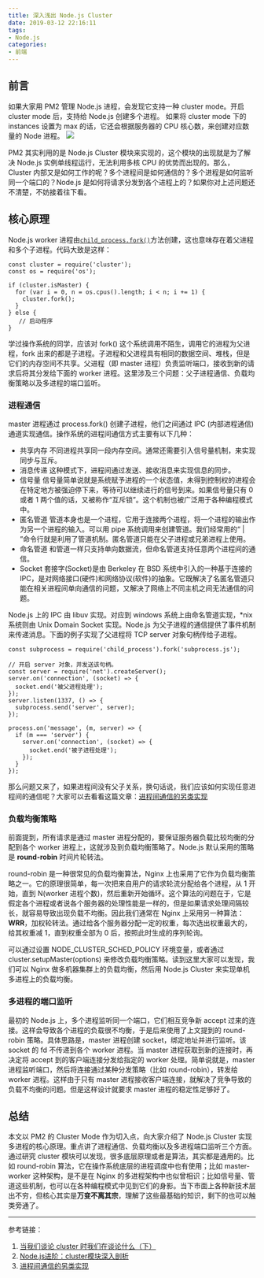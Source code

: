 ```yaml
---
title: 深入浅出 Node.js Cluster
date: 2019-03-12 22:16:11
tags:
- Node.js
categories:
- 前端
---
```


## 前言
如果大家用 PM2 管理 Node.js 进程，会发现它支持一种 cluster mode。开启 cluster mode 后，支持给 Node.js 创建多个进程。 如果将 cluster mode 下的 instances 设置为 max 的话，它还会根据服务器的 CPU 核心数，来创建对应数量的 Node 进程。
![](https://mares.oss-cn-qingdao.aliyuncs.com/blog/nodejs-cluster/1.jpg)
 
PM2 其实利用的是 Node.js Cluster 模块来实现的，这个模块的出现就是为了解决 Node.js 实例单线程运行，无法利用多核 CPU 的优势而出现的。那么，Cluster 内部又是如何工作的呢？多个进程间是如何通信的？多个进程是如何监听同一个端口的？Node.js 是如何将请求分发到各个进程上的？如果你对上述问题还不清楚，不妨接着往下看。

## 核心原理
Node.js worker 进程由[`child_process.fork()`](http://nodejs.cn/s/VDCJMa)方法创建，这也意味存在着父进程和多个子进程。代码大致是这样：
```
const cluster = require('cluster');
const os = require('os');

if (cluster.isMaster) {
  for (var i = 0, n = os.cpus().length; i < n; i += 1) {
    cluster.fork();
  }
} else {
   // 启动程序 
}
```
学过操作系统的同学，应该对 fork() 这个系统调用不陌生，调用它的进程为父进程，fork 出来的都是子进程。子进程和父进程具有相同的数据空间、堆栈，但是它们的内存空间不共享。父进程（即 master 进程）负责监听端口，接收到新的请求后将其分发给下面的 worker 进程。这里涉及三个问题：父子进程通信、负载均衡策略以及多进程的端口监听。
### 进程通信
master 进程通过 process.fork() 创建子进程，他们之间通过 IPC (内部进程通信)通道实现通信。操作系统的进程间通信方式主要有以下几种：
- 共享内存
不同进程共享同一段内存空间。通常还需要引入信号量机制，来实现同步与互斥。
- 消息传递
这种模式下，进程间通过发送、接收消息来实现信息的同步。
- 信号量
信号量简单说就是系统赋予进程的一个状态值，未得到控制权的进程会在特定地方被强迫停下来，等待可以继续进行的信号到来。如果信号量只有 0 或者 1 两个值的话，又被称作“互斥锁”。这个机制也被广泛用于各种编程模式中。
- 匿名管道
管道本身也是一个进程，它用于连接两个进程，将一个进程的输出作为另一个进程的输入。可以用 pipe 系统调用来创建管道。我们经常用的“ | ”命令行就是利用了管道机制。匿名管道只能在父子进程或兄弟进程上使用。
- 命名管道
和管道一样只支持单向数据流，但命名管道支持任意两个进程间的通信。
- Socket
套接字(Socket)是由 Berkeley 在 BSD 系统中引入的一种基于连接的 IPC，是对网络接口(硬件)和网络协议(软件)的抽象。它既解决了名匿名管道只能在相关进程间单向通信的问题，又解决了网络上不同主机之间无法通信的问题。

Node.js 上的 IPC 由 libuv 实现。对应到 windows 系统上由命名管道实现，*nix 系统则由 Unix Domain Socket 实现。Node.js 为父子进程的通信提供了事件机制来传递消息。下面的例子实现了父进程将 TCP server 对象句柄传给子进程。
```
const subprocess = require('child_process').fork('subprocess.js');

// 开启 server 对象，并发送该句柄。
const server = require('net').createServer();
server.on('connection', (socket) => {
  socket.end('被父进程处理');
});
server.listen(1337, () => {
  subprocess.send('server', server);
});
```
```
process.on('message', (m, server) => {
  if (m === 'server') {
    server.on('connection', (socket) => {
      socket.end('被子进程处理');
    });
  }
});
```
那么问题又来了，如果进程间没有父子关系，换句话说，我们应该如何实现任意进程间的通信呢？大家可以去看看这篇文章：[进程间通信的另类实现](http://taobaofed.org/blog/2016/01/27/nodejs-ipc/)

### 负载均衡策略 
前面提到，所有请求是通过 master 进程分配的，要保证服务器负载比较均衡的分配到各个 worker 进程上，这就涉及到负载均衡策略了。Node.js 默认采用的策略是 **round-robin** 时间片轮转法。

round-robin 是一种很常见的负载均衡算法，Nginx 上也采用了它作为负载均衡策略之一。它的原理很简单，每一次把来自用户的请求轮流分配给各个进程，从 1 开始，直到 N(worker 进程个数)，然后重新开始循环。这个算法的问题在于，它是假定各个进程或者说各个服务器的处理性能是一样的，但是如果请求处理间隔较长，就容易导致出现负载不均衡。因此我们通常在 Nginx 上采用另一种算法：**WRR**，加权轮转法。通过给各个服务器分配一定的权重，每次选出权重最大的，给其权重减 1，直到权重全部为 0 后，按照此时生成的序列轮询。

可以通过设置 NODE_CLUSTER_SCHED_POLICY 环境变量，或者通过 cluster.setupMaster(options) 来修改负载均衡策略。读到这里大家可以发现，我们可以 Nginx 做多机器集群上的负载均衡，然后用 Node.js Cluster 来实现单机多进程上的负载均衡。

### 多进程的端口监听
最初的 Node.js 上，多个进程监听同一个端口，它们相互竞争新 accept 过来的连接。这样会导致各个进程的负载很不均衡，于是后来使用了上文提到的 round-robin 策略。具体思路是，master 进程创建 socket，绑定地址并进行监听。该 socket 的 fd 不传递到各个 worker 进程。当 master 进程获取到新的连接时，再决定将 accept 到的客户端连接分发给指定的 worker 处理。简单说就是，master 进程监听端口，然后将连接通过某种分发策略（比如 round-robin），转发给 worker 进程。这样由于只有 master 进程接收客户端连接，就解决了竞争导致的负载不均衡的问题。但是这样设计就要求 master 进程的稳定性足够好了。

## 总结
本文以 PM2 的 Cluster Mode 作为切入点，向大家介绍了 Node.js Cluster 实现多进程的核心原理。重点讲了进程通信、负载均衡以及多进程端口监听三个方面。通过研究 cluster 模块可以发现，很多底层原理或者是算法，其实都是通用的。比如 round-robin 算法，它在操作系统底层的进程调度中也有使用；比如 master-worker 这种架构，是不是在 Nginx 的多进程架构中也似曾相识；比如信号量、管道这些机制，也可以在各种编程模式中见到它们的身影。当下市面上各种新技术层出不穷，但核心其实是**万变不离其宗**，理解了这些最基础的知识，剩下的也可以触类旁通了。


----------
参考链接：
1. [当我们谈论 cluster 时我们在谈论什么（下）](http://taobaofed.org/blog/2015/11/10/nodejs-cluster-2/)
2. [Node.js进阶：cluster模块深入剖析](https://juejin.im/entry/5ad3eb536fb9a028d375db4e)
3. [进程间通信的另类实现](http://taobaofed.org/blog/2016/01/27/nodejs-ipc/)
